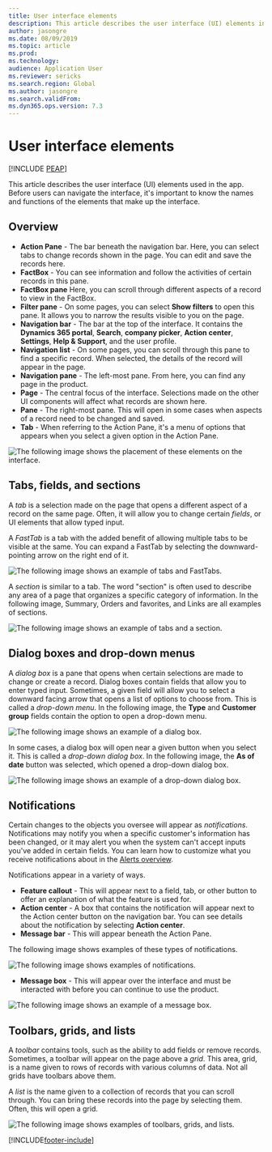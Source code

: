 ```yaml
---
title: User interface elements
description: This article describes the user interface (UI) elements in the app.
author: jasongre
ms.date: 08/09/2019
ms.topic: article
ms.prod: 
ms.technology: 
audience: Application User
ms.reviewer: sericks
ms.search.region: Global
ms.author: jasongre
ms.search.validFrom: 
ms.dyn365.ops.version: 7.3
---
```


# User interface elements


[!INCLUDE [PEAP](../../../includes/peap-1.md)]

This article describes the user interface (UI) elements used in the app. Before users can navigate the interface, it's important to know the names and functions of the elements that make up the interface.

## Overview

- **Action Pane** - The bar beneath the navigation bar. Here, you can select tabs to change records shown in the page. You can edit and save the records here.  
- **FactBox** - You can see information and follow the activities of certain records in this pane.  
- **FactBox pane** Here, you can scroll through different aspects of a record to view in the FactBox.  
- **Filter pane** - On some pages, you can select **Show filters** to open this pane. It allows you to narrow the results visible to you on the page.  
- **Navigation bar** - The bar at the top of the interface. It contains the **Dynamics 365 portal**, **Search**, **company picker**, **Action center**, **Settings**, **Help & Support**, and the user profile.  
- **Navigation list** - On some pages, you can scroll through this pane to find a specific record. When selected, the details of the record will appear in the page.  
- **Navigation pane** - The left-most pane. From here, you can find any page in the product.  
- **Page** - The central focus of the interface. Selections made on the other UI components will affect what records are shown here.  
- **Pane** - The right-most pane. This will open in some cases when aspects of a record need to be changed and saved.  
- **Tab** - When referring to the Action Pane, it's a menu of options that appears when you select a given option in the Action Pane.  

![The following image shows the placement of these elements on the interface.](media/user-interface-01.png)

## Tabs, fields, and sections

A *tab* is a selection made on the page that opens a different aspect of a record on the same page. Often, it will allow you to change certain *fields*, or UI elements that allow typed input. 

A *FastTab* is a tab with the added benefit of allowing multiple tabs to be visible at the same. You can expand a FastTab by selecting the downward-pointing arrow on the right end of it.

![The following image shows an example of tabs and FastTabs.](media/user-interface-02.png)

A *section* is similar to a tab. The word "section" is often used to describe any area of a page that organizes a specific category of information. In the following image, Summary, Orders and favorites, and Links are all examples of sections.

![The following image shows an example of tabs and a section.](media/user-interface-03.png)

## Dialog boxes and drop-down menus

A *dialog box* is a pane that opens when certain selections are made to change or create a record. Dialog boxes contain fields that allow you to enter typed input. Sometimes, a given field will allow you to select a downward facing arrow that opens a list of options to choose from. This is called a *drop-down menu*. In the following image, the **Type** and **Customer group** fields contain the option to open a drop-down menu.

![The following image shows an example of a dialog box.](media/user-interface-04.png)

In some cases, a dialog box will open near a given button when you select it. This is called a *drop-down dialog box*. In the following image, the **As of date** button was selected, which opened a drop-down dialog box.

![The following image shows an example of a drop-down dialog box.](media/user-interface-05.png)

## Notifications

Certain changes to the objects you oversee will appear as *notifications*. Notifications may notify you when a specific customer's information has been changed, or it may alert you when the system can't accept inputs you've added in certain fields. You can learn how to customize what you receive notifications about in the [Alerts overview](../get-started/alerts-overview.md).

Notifications appear in a variety of ways.
- **Feature callout** - This will appear next to a field, tab, or other button to offer an explanation of what the feature is used for. 
- **Action center** - A box that contains the notification will appear next to the Action center button on the navigation bar. You can see details about the notification by selecting **Action center**.  
- **Message bar** - This will appear beneath the Action Pane.  

The following image shows examples of these types of notifications.

![The following image shows examples of notifications.](media/user-interface-06.png)

- **Message box** - This will appear over the interface and must be interacted with before you can continue to use the product.  

![The following image shows an example of a message box.](media/user-interface-07.png)

## Toolbars, grids, and lists

A *toolbar* contains tools, such as the ability to add fields or remove records. Sometimes, a toolbar will appear on the page above a *grid*. This area, grid, is a name given to rows of records with various columns of data. Not all grids have toolbars above them.

A *list* is the name given to a collection of records that you can scroll through. You can bring these records into the page by selecting them. Often, this will open a grid.

![The following image shows examples of toolbars, grids, and lists.](media/user-interface-08.png)


[!INCLUDE[footer-include](../../../includes/footer-banner.md)]
